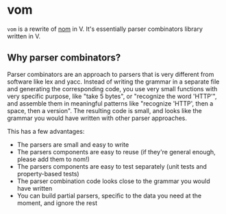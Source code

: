 # vom

`vom` is a rewrite of [nom](https://github.com/Geal/nom "nom") in V.  It's
essentially parser combinators library written in V.

## Why parser combinators?

Parser combinators are an approach to parsers that is very different from
software like lex and yacc. Instead of writing the grammar in a separate file
and generating the corresponding code, you use very small functions with very
specific purpose, like "take 5 bytes", or "recognize the word 'HTTP'", and
assemble them in meaningful patterns like "recognize 'HTTP', then a space, then
a version". The resulting code is small, and looks like the grammar you would
have written with other parser approaches.

This has a few advantages:

- The parsers are small and easy to write
- The parsers components are easy to reuse (if they're general enough, please add them to nom!)
- The parsers components are easy to test separately (unit tests and property-based tests)
- The parser combination code looks close to the grammar you would have written
- You can build partial parsers, specific to the data you need at the moment, and ignore the rest
